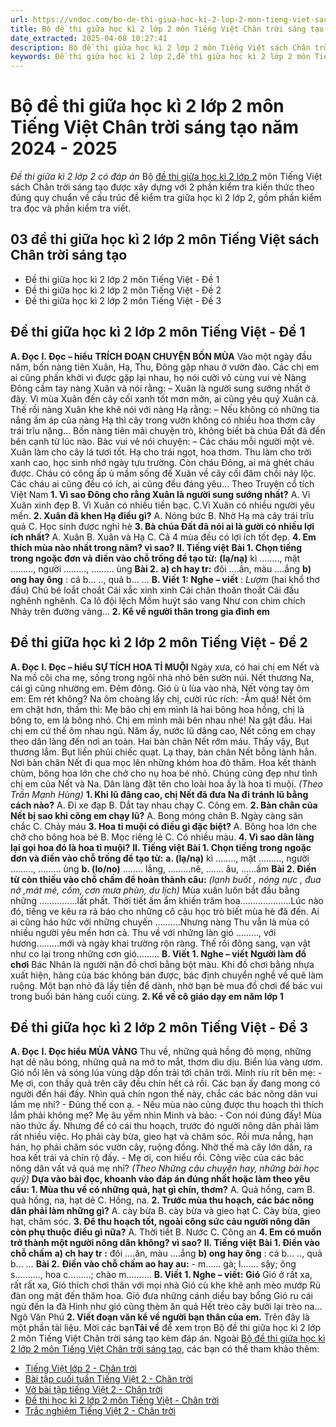```yaml
---
url: https://vndoc.com/bo-de-thi-giua-hoc-ki-2-lop-2-mon-tieng-viet-sach-chan-troi-sang-tao-256906
title: Bộ đề thi giữa học kì 2 lớp 2 môn Tiếng Việt Chân trời sáng tạo năm 2024 - 2025 - Đề thi giữa kì 2 lớp 2 có đáp án - VnDoc.com
date_extracted: 2025-04-08 10:27:41
description: Bộ đề thi giữa học kì 2 lớp 2 môn Tiếng Việt sách Chân trời sáng tạo là tài liệu hay giúp các giáo viên và các em học sinh lớp 2 ôn tập bài bản nhất trong giữa kì 2.
keywords: Đề thi giữa học kì 2 lớp 2,đề thi giữa học kì 2 lớp 2 môn Tiếng Việt,đề thi giữa học kì 2 lớp 2 sách Chân trời sáng tạo,Ôn tập giữa học kì 2 lớp 2,đề thi giữa kì 2 lớp 2,đề thi giữa học kì 2 lớp 2 môn Tiếng Việt chân trời
---
```


# Bộ đề thi giữa học kì 2 lớp 2 môn Tiếng Việt Chân trời sáng tạo năm 2024 - 2025
 _Đề thi giữa kì 2 lớp 2 có đáp án_
Bộ [đề thi giữa học kì 2 lớp 2](<https://vndoc.com/de-thi-giua-ki-2-lop2>) môn Tiếng Việt sách Chân trời sáng tạo được xây dựng với 2 phần kiểm tra kiến thức theo đúng quy chuẩn về cấu trúc đề kiểm tra giữa học kì 2 lớp 2, gồm phần kiểm tra đọc và phần kiểm tra viết.
## 03 đề thi giữa học kì 2 lớp 2 môn Tiếng Việt sách Chân trời sáng tạo
  * Đề thi giữa học kì 2 lớp 2 môn Tiếng Việt - Đề 1
  * Đề thi giữa học kì 2 lớp 2 môn Tiếng Việt - Đề 2
  * Đề thi giữa học kì 2 lớp 2 môn Tiếng Việt - Đề 3

## Đề thi giữa học kì 2 lớp 2 môn Tiếng Việt - Đề 1
**A. Đọc**
**I. Đọc – hiểu**
**TRÍCH ĐOẠN CHUYỆN BỐN MÙA**
Vào một ngày đầu năm, bốn nàng tiên Xuân, Hạ, Thu, Đông gặp nhau ở vườn đào. Các chị em ai cũng phấn khởi vì được gặp lại nhau, họ nói cười vô cùng vui vẻ
Nàng Đông cầm tay nàng Xuân và nói rằng:
– Xuân là người sung sướng nhất ở đây. Vì mùa Xuân đến cây cối xanh tốt mơn mởn, ai cũng yêu quý Xuân cả.
Thế rồi nàng Xuân khe khẽ nói với nàng Hạ rằng:
– Nếu không có những tia nắng ấm áp của nàng Hạ thì cây trong vườn không có nhiều hoa thơm cây trái trĩu nặng…
Bốn nàng tiên mải chuyện trò, không biết bà chúa Đất đã đến bên cạnh từ lúc nào. Bàc vui vẻ nói chuyện:
– Các cháu mỗi người một vẻ. Xuân làm cho cây lá tươi tốt. Hạ cho trái ngọt, hoa thơm. Thu làm cho trời xanh cao, học sinh nhớ ngày tựu trường. Còn cháu Đông, ai mà ghét cháu được. Cháu có công ấp ủ mầm sống để Xuân về cây cối đâm chồi nảy lộc. Các cháu ai cũng đều có ích, ai cũng đều đáng yêu…
Theo Truyện cổ tích Việt Nam
**1\. Vì sao Đông cho rằng Xuân là người sung sướng nhất?**
A. Vì Xuân xinh đẹp
B. Vì Xuân có nhiều tiền bạc.
C.Vì Xuân có nhiều người yêu mến.
**2\. Xuân đã khen Hạ điều gì?**
A. Nóng bức
B. Nhờ Hạ mà cây trái trĩu quả
C. Học sinh được nghỉ hè
**3\. Bà chúa Đất đã nói ai là gười có nhiều lợi ích nhất?**
A. Xuân
B. Xuân và Hạ
C. Cả 4 mùa đều có lợi ích tốt đẹp.
**4\. Em thích mùa nào nhất trong năm? vì sao?**
**II. Tiếng việt**
**Bài 1. Chọn tiếng trong ngoặc đơn và điền vào chỗ trống để tạo từ:**
**\(lạ/nạ\)** kì …….., mặt ……..., người ……..., ……… ùng
**Bài 2.**
**a\) ch hay tr:** đôi ….ân, màu ….ắng
**b\) ong hay ông** : cá b… .., quả b… …
**B. Viết**
**1: Nghe – viết** : _Lượm_ \(hai khổ thơ đầu\)
Chú bé loắt choắt
Cái xắc xinh xinh
Cái chân thoăn thoắt
Cái đầu nghênh nghênh.
Ca lô đội lệch
Mồm huýt sáo vang
Như con chim chích
Nhảy trên đường vàng…
**2\. Kể về người thân trong gia đình em**
## Đề thi giữa học kì 2 lớp 2 môn Tiếng Việt - Đề 2
**A. Đọc**
**I. Đọc – hiểu**
**SỰ TÍCH HOA TỈ MUỘI**
Ngày xưa, có hai chị em Nết và Na mồ côi cha mẹ, sống trong ngôi nhà nhỏ bên sườn núi. Nết thương Na, cái gì cũng nhường em. Đêm đông. Gió ù ù lùa vào nhà, Nết vòng tay ôm em:
Em rét không? Na ôm choàng lấy chị, cười rúc rích:
-Ấm quá\! Nết ôm em chặt hơn, thầm thì:
Mẹ bảo chị em mình là hai bông hoa hồng, chị là bông to, em là bông nhỏ. Chị em mình mãi bên nhau nhé\! Na gật đầu. Hai chị em cứ thế ôm nhau ngủ.
Năm ấy, nước lũ dâng cao, Nết cõng em chạy theo dân làng đến nơi an toàn. Hai bàn chân Nết rớm máu. Thấy vậy, Bụt thương lắm. Bụt liền phủi chiếc quạt. Lạ thay, bàn chân Nết bỗng lành hẳn. Nơi bàn chân Nết đi qua mọc lên những khóm hoa đỏ thắm.
Hoa kết thành chùm, bông hoa lớn che chở cho nụ hoa bé nhỏ. Chúng cũng đẹp như tình chị em của Nết và Na. Dân làng đặt tên cho loài hoa ấy là hoa tỉ muội.
_\(Theo Trần Mạnh Hùng\)_
**1\. Khi lũ đâng cao, chị Nết đã đưa Na đi tránh lũ bằng cách nào?**
A. Đi xe đạp
B. Dắt tay nhau chạy
C. Cõng em.
**2\. Bàn chân của Nết bị sao khi cõng em chạy lũ?**
A. Bong móng chân
B. Ngày càng săn chắc
C. Chảy máu
**3\. Hoa tỉ muội có điều gì đặc biệt?**
A. Bông hoa lớn che chở cho bông hoa bé
B. Mọc riêng lẻ
C. Có nhiều màu.
**4\. Vì sao dân làng lại gọi hoa đó là hoa tỉ muội?**
**II. Tiếng việt**
**Bài 1. Chọn tiếng trong ngoặc đơn và điền vào chỗ trống để tạo từ:**
**a. \(lạ/nạ\)** kì …….., mặt ……..., người ……..., ……… ùng
**b. \(lo/no\)** …….. lắng, ………nê, ……. âu, ……ấm
**Bài 2. Điền từ còn thiếu vào chỗ chấm để hoàn thành câu:**
_\(lạnh buốt , nóng nực , đua nở ,mát mẻ, cốm, cơn mưa phùn, du lịch\)_
Mùa xuân luôn bắt đầu bằng những ……………lất phất. Thời tiết ấm ẩm khiến trăm hoa………………..Lúc nào đó, tiếng ve kêu ra rả báo cho những cô cậu học trò biết mùa hè đã đến. Ai ai cũng háo hức với những chuyến ……….Nhưng nàng Thu vẫn là mùa có nhiều người yêu mến hơn cả. Thu về với những làn gió ………, với hương………mới và ngày khai trường rộn ràng. Thế rồi đông sang, vạn vật như co lại trong những cơn gió………
**B. Viết**
**1\. Nghe – viết**
**Người làm đồ chơi**
Bác Nhân là người nặn đồ chơi bằng bột màu. Khi đồ chơi bằng nhựa xuất hiện, hàng của bác không bán được, bác định chuyển nghề về quê làm ruộng. Một bạn nhỏ đã lấy tiền để dành, nhờ bạn bè mua đồ chơi để bác vui trong buổi bán hàng cuối cùng.
**2\. Kể về cô giáo dạy em năm lớp 1**
## Đề thi giữa học kì 2 lớp 2 môn Tiếng Việt - Đề 3
**A. Đọc**
**I. Đọc hiểu**
**MÙA VÀNG**
Thu về, những quả hồng đỏ mọng, những hạt dẻ nâu bóng, những quả na mở to mắt, thơm dìu dịu. Biển lúa vàng ươm. Gió nổi lên và sóng lúa vùng dập dồn trải tới chân trời.
Minh ríu rít bên mẹ:
\- Mẹ ơi, con thấy quả trên cây đều chín hết cả rồi. Các bạn ấy đang mong có người đến hái đấy. Nhìn quả chín ngon thế này, chắc các bác nông dân vui lắm mẹ nhỉ?
\- Đúng thế con ạ.
\- Nếu mùa nào cũng được thu hoạch thì thích lắm phải không mẹ?
Mẹ âu yếm nhìn Minh và bảo:
\- Con nói đúng đấy\! Mùa nào thức ấy.
Nhưng để có cái thu hoạch, trước đó người nông dân phải làm rất nhiều việc. Họ phải cày bừa, gieo hạt và chăm sóc. Rồi mưa nắng, hạn hán, họ phải chăm sóc vườn cây, ruộng đồng. Nhờ thế mà cây lớn dần, ra hoa kết trái và chín rộ đấy.
\- Mẹ ơi, con hiểu rồi. Công việc của các bác nông dân vất vả quá mẹ nhỉ?
_\(Theo Những câu chuyện hay, những bài học quỹ\)_
**Dựa vào bài đọc, khoanh vào đáp án đúng nhất hoặc làm theo yêu cầu: 1. Mùa thu về có những quả, hạt gì chín, thơm?**
A. Quả hồng, cam
B. quả hồng, na, hạt dẻ
C. Hồng, na.
**2\. Trước mùa thu hoạch, các bác nông dân phải làm những gì?**
A. cày bừa
B. cày bừa và gieo hạt
C. Cày bừa, gieo hạt, chăm sóc.
**3\. Để thu hoạch tốt, ngoài công sức cảu người nông dân còn phụ thuộc điều gì nữa?**
A. Thời tiết
B. Nước
C. Công an
**4\. Em có muốn trở thành một người nông dân không? vì sao?**
**II. Tiếng việt**
**Bài 1. Điền vào chỗ chấm**
**a\) ch hay tr :** đôi ….ân, màu ….ắng
**b\) ong hay ông** : cá b… .., quả b… …
**Bài 2.**
**Điền vào chỗ chấm ao hay au:**
\- m…… gà; l……. sậy; ông s………., hoa c………; chào m……….
**B. Viết**
**1\. Nghe – viết:**
**Gió**
Gió ở rất xa, rất rất xa,
Gió thích chơi thân với mọi nhà
Gió cù khe khẽ anh mèo mướp
Rủ đàn ong mật đến thăm hoa.
Gió đưa những cánh diều bay bổng
Gió ru cái ngủ đến la đà
Hình như gió cũng thèm ăn quả
Hết trèo cây bưởi lại trèo na…
Ngô Văn Phú
**2\. Viết đoạn văn kể về người bạn thân của em.**
Trên đây là một phần tài liệu.
Mời các bạn**Tải về** để xem trọn Bộ đề thi giữa học kì 2 lớp 2 môn Tiếng Việt Chân trời sáng tạo kèm đáp án.
Ngoài [Bộ đề thi giữa học kì 2 lớp 2 môn Tiếng Việt Chân trời sáng tạo](<https://vndoc.com/bo-de-thi-giua-hoc-ki-2-lop-2-mon-tieng-viet-sach-chan-troi-sang-tao-256906>), các bạn có thể tham khảo thêm:
  * [Tiếng Việt lớp 2 - Chân trời](<https://vndoc.com/tieng-viet-lop-2-sach-chan-troi-sang-tao>)
  * [Bài tập cuối tuần Tiếng Việt 2 - Chân trời](<https://vndoc.com/bai-tap-cuoi-tuan-lop-2-mon-tieng-viet-sach-ctst>)
  * [Vở bài tập tiếng Việt 2 - Chân trời](<https://vndoc.com/vbt-tieng-viet-lop-2-ctst>)
  * [Đề thi học kì 2 lớp 2 môn Tiếng Việt - Chân trời](<https://vndoc.com/de-thi-hoc-ki-2-lop-2-mon-tieng-viet-chan-troi>)
  * [Trắc nghiệm Tiếng Việt 2 - Chân trời](<https://vndoc.com/trac-nghiem-tieng-viet-lop-2-chan-troi-sang-tao>)

